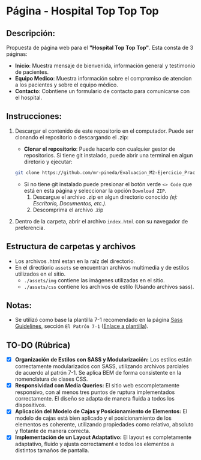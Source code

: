 # Página - Hospital Top Top Top

## Descripción:

Propuesta de página web para el **"Hospital Top Top Top"**. Esta consta de 3 páginas:

- **Inicio**: Muestra mensaje de bienvenida, información general y testimonio de pacientes.
- **Equipo Medico**: Muestra información sobre el compromiso de atencion a los pacientes y sobre el equipo médico.
- **Contacto**: Cobntiene un formulario de contacto para comunicarse con el hospital.

## Instrucciones:

1. Descargar el contenido de este repositorio en el computador. Puede ser clonando el repositorio o descargando el .zip:

   - **Clonar el repositorio**: Puede hacerlo con cualquier gestor de repositorios. Si tiene git instalado, puede abrir una terminal en algun diretorio y ejecutar:

   ```bash
   git clone https://github.com/mr-pineda/Evaluacion_M2-Ejercicio_Practico_2
   ```

   - Si no tiene git instalado puede presionar el botón verde `<> Code` que está en esta página y seleccionar la opción `Download ZIP`.
     1. Descargue el archivo .zip en algun directorio conocido _(ej: Escritorio, Documentos, etc.)_.
     2. Descomprima el archivo .zip

2. Dentro de la carpeta, abrir el archivo `index.html` con su navegador de preferencia.

## Estructura de carpetas y archivos

- Los archivos .html estan en la raíz del directorio.
- En el directiorio `assets` se encuentran archivos multimedia y de estilos utilizados en el sitio.
  - `./assets/img` contiene las imágenes utilizadas en el sitio.
  - `./assets/css` contiene los archivos de estilo (Usando archivos sass).

## Notas:

- Se utilizó como base la plantilla 7-1 recomendado en la página [Sass Guidelines](https://sass-guidelin.es/es/#arquitectura), sección `El Patrón 7-1` ([Enlace a plantilla](https://github.com/KittyGiraudel/sass-boilerplate)).

## TO-DO (Rúbrica)

- [x] **Organización de Estilos con SASS y Modularización:** Los estilos están correctamente modularizados con SASS, utilizando archivos parciales de acuerdo al patrón 7-1. Se aplica BEM de forma consistente en la nomenclatura de clases CSS.
- [x] **Responsividad con Media Queries:** El sitio web escompletamente responsivo, con al menos tres puntos de ruptura implementados correctamente. El diseño se adapta de manera fluida a todos los dispositivos.
- [x] **Aplicación del Modelo de Cajas y Posicionamiento de Elementos:** El modelo de cajas está bien aplicado y el posicionamiento de los elementos es coherente, utilizando propiedades como relativo, absoluto y flotante de manera correcta.
- [x] **Implementación de un Layout Adaptativo:** El layout es completamente adaptativo, fluido y ajusta correctament e todos los elementos a distintos tamaños de pantalla.

